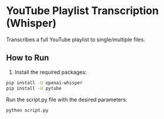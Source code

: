 # YouTube Playlist Transcription (Whisper)
Transcribes a full YouTube playlist to single/multiple files.

## How to Run

1. Install the required packages:

```sh
pip install -U openai-whisper
pip install -U pytube
``` 
Run the script.py file with the desired parameters:

```sh
python script.py
```